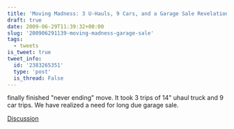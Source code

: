 ```yaml
---
title: 'Moving Madness: 3 U-Hauls, 9 Cars, and a Garage Sale Revelation'
draft: true
date: 2009-06-29T11:39:32+00:00
slug: '200906291139-moving-madness-garage-sale'
tags:
  - tweets
is_tweet: true
tweet_info:
  id: '2383265351'
  type: 'post'
  is_thread: False
---
```




finally finished "never ending" move. It took 3 trips of 14" uhaul truck and 9 car trips. We have realized a need for long due garage sale.

[Discussion](https://x.com/sytelus/status/2383265351)
